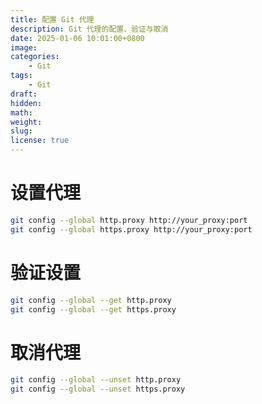 ```yaml
---
title: 配置 Git 代理
description: Git 代理的配置、验证与取消
date: 2025-01-06 10:01:00+0800
image: 
categories:
    - Git
tags:
    - Git
draft: 
hidden: 
math: 
weight:
slug:
license: true
---
```

# 设置代理
```bash
git config --global http.proxy http://your_proxy:port
git config --global https.proxy http://your_proxy:port
```
# 验证设置
```bash
git config --global --get http.proxy
git config --global --get https.proxy
```
# 取消代理
```bash
git config --global --unset http.proxy
git config --global --unset https.proxy
```